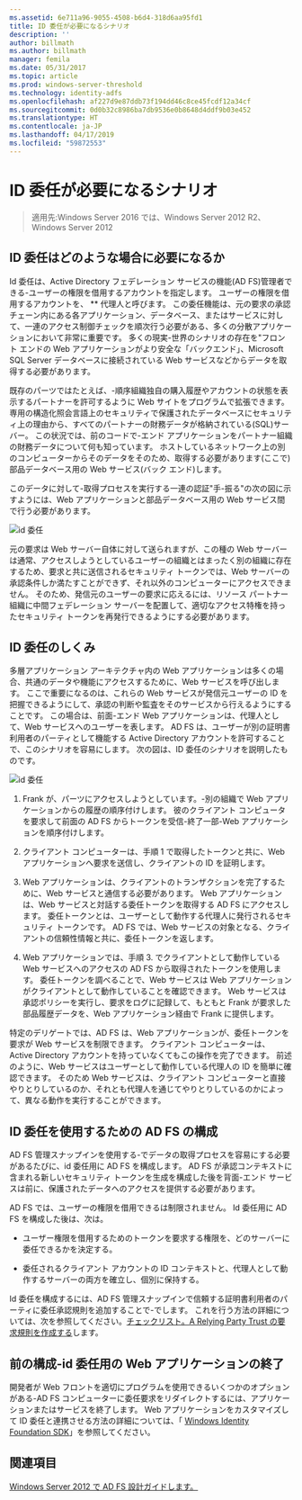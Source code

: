 ```yaml
---
ms.assetid: 6e711a96-9055-4508-b6d4-318d6aa95fd1
title: ID 委任が必要になるシナリオ
description: ''
author: billmath
ms.author: billmath
manager: femila
ms.date: 05/31/2017
ms.topic: article
ms.prod: windows-server-threshold
ms.technology: identity-adfs
ms.openlocfilehash: af227d9e87ddb73f194dd46c8ce45fcdf12a34cf
ms.sourcegitcommit: 0d0b32c8986ba7db9536e0b8648d4ddf9b03e452
ms.translationtype: HT
ms.contentlocale: ja-JP
ms.lasthandoff: 04/17/2019
ms.locfileid: "59872553"
---
```

# <a name="when-to-use-identity-delegation"></a>ID 委任が必要になるシナリオ

>適用先:Windows Server 2016 では、Windows Server 2012 R2、Windows Server 2012
  
## <a name="what-is-identity-delegation"></a>ID 委任はどのような場合に必要になるか  
Id 委任は、Active Directory フェデレーション サービスの機能\(AD FS\)管理者できる\-ユーザーの権限を借用するアカウントを指定します。 ユーザーの権限を借用するアカウントを、 ** 代理人と呼びます。 この委任機能は、元の要求の承認チェーン内にある各アプリケーション、データベース、またはサービスに対して、一連のアクセス制御チェックを順次行う必要がある、多くの分散アプリケーションにおいて非常に重要です。 多くの現実\-世界のシナリオの存在を"フロント エンドの Web アプリケーションがより安全な「バックエンド」、Microsoft SQL Server データベースに接続されている Web サービスなどからデータを取得する必要があります。  
  
既存のパーツではたとえば、\-順序組織独自の購入履歴やアカウントの状態を表示するパートナーを許可するように Web サイトをプログラムで拡張できます。 専用の構造化照会言語上のセキュリティで保護されたデータベースにセキュリティ上の理由から、すべてのパートナーの財務データが格納されている\(SQL\)サーバー。 この状況では、前のコードで\-エンド アプリケーションをパートナー組織の財務データについて何も知っています。 ホストしているネットワーク上の別のコンピューターからそのデータをそのため、取得する必要があります\(ここで\)部品データベース用の Web サービス\(バック エンド\)します。  
  
このデータに対して\-取得プロセスを実行する一連の認証"手\-振る"の次の図に示すようには、Web アプリケーションと部品データベース用の Web サービス間で行う必要があります。  
  
![id 委任](media/adfs2_identitydelegationconcept.gif)  
  
元の要求は Web サーバー自体に対して送られますが、この種の Web サーバーは通常、アクセスしようとしているユーザーの組織とはまったく別の組織に存在するため、要求と共に送信されるセキュリティ トークンでは、Web サーバーの承認条件しか満たすことができず、それ以外のコンピューターにアクセスできません。 そのため、発信元のユーザーの要求に応えるには、リソース パートナー組織に中間フェデレーション サーバーを配置して、適切なアクセス特権を持ったセキュリティ トークンを再発行できるようにする必要があります。  
  
## <a name="how-does-identity-delegation-work"></a>ID 委任のしくみ  
多層アプリケーション アーキテクチャ内の Web アプリケーションは多くの場合、共通のデータや機能にアクセスするために、Web サービスを呼び出します。 ここで重要になるのは、これらの Web サービスが発信元ユーザーの ID を把握できるようにして、承認の判断や監査をそのサービスから行えるようにすることです。 この場合は、前面\-エンド Web アプリケーションは、代理人として、Web サービスへのユーザーを表します。 AD FS は、ユーザーが別の証明書利用者のパーティとして機能する Active Directory アカウントを許可することで、このシナリオを容易にします。 次の図は、ID 委任のシナリオを説明したものです。  
  
![id 委任](media/adfs2_identitydelegationsteps.gif)  
  
1.  Frank が、パーツにアクセスしようとしています。\-別の組織で Web アプリケーションからの履歴の順序付けします。 彼のクライアント コンピュータを要求して前面の AD FS からトークンを受信\-終了一部\-Web アプリケーションを順序付けします。  
  
2.  クライアント コンピューターは、手順 1 で取得したトークンと共に、Web アプリケーションへ要求を送信し、クライアントの ID を証明します。  
  
3.  Web アプリケーションは、クライアントのトランザクションを完了するために、Web サービスと通信する必要があります。 Web アプリケーションは、Web サービスと対話する委任トークンを取得する AD FS にアクセスします。 委任トークンとは、ユーザーとして動作する代理人に発行されるセキュリティ トークンです。 AD FS では、Web サービスの対象となる、クライアントの信頼性情報と共に、委任トークンを返します。  
  
4.  Web アプリケーションでは、手順 3. でクライアントとして動作している Web サービスへのアクセスの AD FS から取得されたトークンを使用します。 委任トークンを調べることで、Web サービスは Web アプリケーションがクライアントとして動作していることを確認できます。 Web サービスは承認ポリシーを実行し、要求をログに記録して、もともと Frank が要求した部品履歴データを、Web アプリケーション経由で Frank に提供します。  
  
特定のデリゲートでは、AD FS は、Web アプリケーションが、委任トークンを要求が Web サービスを制限できます。 クライアント コンピューターは、Active Directory アカウントを持っていなくてもこの操作を完了できます。 前述のように、Web サービスはユーザーとして動作している代理人の ID を簡単に確認できます。 そのため Web サービスは、クライアント コンピューターと直接やりとりしているのか、それとも代理人を通じてやりとりしているのかによって、異なる動作を実行することができます。  
  
## <a name="configuring-ad-fs-for-identity-delegation"></a>ID 委任を使用するための AD FS の構成  
AD FS 管理スナップインを使用する\-でデータの取得プロセスを容易にする必要があるたびに、id 委任用に AD FS を構成します。 AD FS が承認コンテキストに含まれる新しいセキュリティ トークンを生成を構成した後を背面\-エンド サービスは前に、保護されたデータへのアクセスを提供する必要があります。  
  
AD FS では、ユーザーの権限を借用できるは制限されません。 Id 委任用に AD FS を構成した後は、次は。  
  
-   ユーザー権限を借用するためのトークンを要求する権限を、どのサーバーに委任できるかを決定する。  
  
-   委任されるクライアント アカウントの ID コンテキストと、代理人として動作するサーバーの両方を確立し、個別に保持する。  
  
Id 委任を構成するには、AD FS 管理スナップインで信頼する証明書利用者のパーティに委任承認規則を追加することで\-でします。 これを行う方法の詳細については、次を参照してください。[チェックリスト。A Relying Party Trust の要求規則を作成する](../../ad-fs/deployment/Checklist--Creating-Claim-Rules-for-a-Relying-Party-Trust.md)します。  
  
## <a name="configuring-the-front-end-web-application-for-identity-delegation"></a>前の構成\-id 委任用の Web アプリケーションの終了  
開発者が Web フロントを適切にプログラムを使用できるいくつかのオプションがある\-AD FS コンピューターに委任要求をリダイレクトするには、アプリケーションまたはサービスを終了します。 Web アプリケーションをカスタマイズして ID 委任と連携させる方法の詳細については、「 [Windows Identity Foundation SDK](https://go.microsoft.com/fwlink/?LinkId=122266)」を参照してください。  
  
## <a name="see-also"></a>関連項目
[Windows Server 2012 で AD FS 設計ガイドします。](AD-FS-Design-Guide-in-Windows-Server-2012.md)
